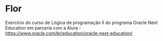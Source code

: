 # Flor
Exercício do curso de Lógica de programação II do programa Oracle Next Education em parceria com a Alura - https://www.oracle.com/br/education/oracle-next-education/
